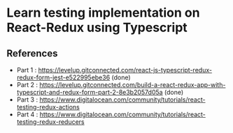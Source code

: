 # Learn testing implementation on React-Redux using Typescript

## References
- Part 1 : https://levelup.gitconnected.com/react-js-typescript-redux-redux-form-jest-e522995ebe36 (done)
- Part 2 : https://levelup.gitconnected.com/build-a-react-redux-app-with-typescript-and-redux-form-part-2-8e3b2057d05a (done)
- Part 3 : https://www.digitalocean.com/community/tutorials/react-testing-redux-actions
- Part 4 : https://www.digitalocean.com/community/tutorials/react-testing-redux-reducers